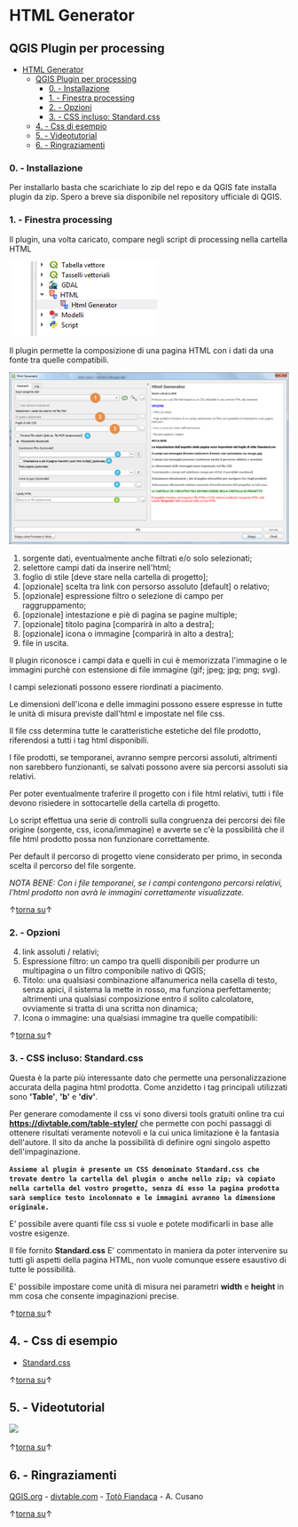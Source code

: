 #  HTML Generator
## QGIS Plugin per processing

<!-- TOC -->

- [HTML Generator](#html-generator)
  - [QGIS Plugin per processing](#qgis-plugin-per-processing)
    - [0. - Installazione](#0---installazione)
    - [1. - Finestra processing](#1---finestra-processing)
    - [2. - Opzioni](#2---opzioni)
    - [3. - CSS incluso: Standard.css](#3---css-incluso-standardcss)
  - [4. - Css di esempio](#4---css-di-esempio)
  - [5. - Videotutorial](#5---videotutorial)
  - [6. - Ringraziamenti](#6---ringraziamenti)

<!-- /TOC -->

### 0. - Installazione
Per installarlo basta che scarichiate lo zip del repo e da QGIS fate installa plugin da zip. 
Spero a breve sia disponibile nel repository ufficiale di QGIS.

### 1. - Finestra processing
Il plugin, una volta caricato, compare negli script di processing nella cartella HTML

![uno](images/processing.png)

Il plugin permette la composizione di una pagina HTML con i dati da una fonte tra quelle compatibili.

![uno](images/finestra_annotata.png)

1. sorgente dati, eventualmente anche filtrati e/o solo selezionati;
2. selettore campi dati da inserire nell'html;
3. foglio di stile [deve stare nella cartella di progetto];
4. [opzionale] scelta tra link con persorso assoluto [default] o relativo;
5. [opzionale] espressione filtro o selezione di campo per raggruppamento;
6. [opzionale] intestazione e piè di pagina se pagine multiple;
7. [opzionale] titolo pagina [comparirà in alto a destra];
8. [opzionale] icona o immagine [comparirà in alto a destra];
9. file in uscita.

Il plugin riconosce i campi data e quelli in cui è memorizzata l'immagine o le immagini purchè con estensione di file immagine (gif; jpeg; jpg; png; svg).

I campi selezionati possono essere riordinati a piacimento.

Le dimensioni dell'icona e delle immagini possono essere espresse in tutte le unità di misura previste dall'html e impostate nel file css.

Il file css determina tutte le caratteristiche estetiche del file prodotto, riferendosi a tutti i tag html disponibili.

I file prodotti, se temporanei, avranno sempre percorsi assoluti, altrimenti non sarebbero funzionanti, se salvati possono avere sia percorsi assoluti sia relativi.

Per poter eventualmente traferire il progetto con i file html relativi, tutti i file devono risiedere in sottocartelle della cartella di progetto.

Lo script effettua una serie di controlli sulla congruenza dei percorsi dei file origine (sorgente, css, icona/immagine) e avverte se
c'è la possibilità che il file html prodotto possa non funzionare correttamente.

Per default il percorso di progetto viene considerato per primo, in seconda scelta il percorso del file sorgente.

_NOTA BENE: 
Con i file temporanei, se i campi contengono percorsi relativi, l'html prodotto non avrà le immagini correttamente visualizzate._

↑[torna su](#html-Generator)↑

### 2. - Opzioni

4. link assoluti / relativi;
5. Espressione filtro: un campo tra quelli disponibili per produrre un multipagina o un filtro componibile nativo di QGIS;
6. Titolo: una qualsiasi combinazione alfanumerica nella casella di testo, senza apici, il sistema la mette in rosso, ma funziona perfettamente; altrimenti una qualsiasi composizione entro il solito calcolatore, ovviamente si tratta di una scritta non dinamica;
7. Icona o immagine: una qualsiasi immagine tra quelle compatibili:

↑[torna su](#html-Generator)↑

### 3. - CSS incluso: Standard.css

Questa è la parte più interessante dato che permette una personalizzazione accurata della pagina html prodotta. Come anzidetto i tag principali utilizzati sono **'Table'**, **'b'** e **'div'**.

Per generare comodamente il css vi sono diversi tools gratuiti online tra cui **https://divtable.com/table-styler/** che permette con pochi passaggi di ottenere risultati veramente notevoli e la cui unica limitazione è la fantasia dell'autore. Il sito da anche la possibilità di definire ogni singolo aspetto dell'impaginazione.

**`Assieme al plugin è presente un CSS denominato Standard.css che trovate dentro la cartella del plugin o anche nello zip; và copiato nella cartella del vostro progetto, senza di esso la pagina prodotta sarà semplice testo incolonnato e le immagini avranno la dimensione originale.`**

E' possibile avere quanti file css si vuole e potete modificarli in base alle vostre esigenze.

Il file fornito **Standard.css** E' commentato in maniera da poter intervenire su tutti gli aspetti della pagina HTML, non vuole comunque essere esaustivo di tutte le possibilità.

E' possibile impostare come unità di misura nei parametri **width** e **height** in mm cosa che consente impaginazioni precise.

↑[torna su](#html-Generator)↑

## 4. - Css di esempio
* [Standard.css](Standard.css)

↑[torna su](#html-Generator)↑
## 5. - Videotutorial
[![](https://img.youtube.com/vi/reoXJ7Pmk-I/0.jpg)](https://youtu.be/reoXJ7Pmk-I "HTML with CSS generator")

↑[torna su](#html-Generator)↑

## 6. - Ringraziamenti
[QGIS.org](https://www.qgis.org/it/site/) - [divtable.com](https://divtable.com/table-styler/) - [Totò Fiandaca](https://pigrecoinfinito.com/) - A. Cusano


↑[torna su](#html-Generator)↑